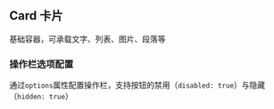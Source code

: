 <div class="demo-header">
<p class="overviewicon">
  <span class="wapi-form-button"/>
</p>

## Card 卡片

<nova-uxlink widget-name="Card"></nova-uxlink>

基础容器，可承载文字、列表、图片、段落等

</div>

### 操作栏选项配置

通过`options`属性配置操作栏，支持按钮的禁用（`disabled: true`）与隐藏（`hidden: true`）
<nova-demo-view link="card/operate-bar.vue"></nova-demo-view>

<br />
